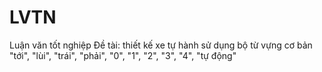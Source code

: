 # LVTN
Luận văn tốt nghiệp
Đề tài: thiết kế xe tự hành sử dụng bộ từ vựng cơ bản "tới", "lùi", "trái", "phải", "0", "1", "2", "3", "4", "tự động"
